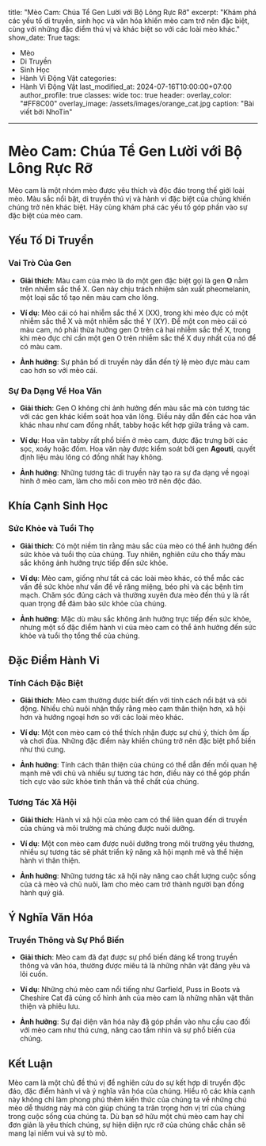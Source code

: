 title: "Mèo Cam: Chúa Tể Gen Lười với Bộ Lông Rực Rỡ"
excerpt: "Khám phá các yếu tố di truyền, sinh học và văn hóa khiến mèo cam trở nên đặc biệt, cùng với những đặc điểm thú vị và khác biệt so với các loài mèo khác."
show_date: True
tags:
  - Mèo
  - Di Truyền
  - Sinh Học
  - Hành Vi Động Vật
categories:
  - Hành Vi Động Vật
last_modified_at: 2024-07-16T10:00:00+07:00
author_profile: true
classes: wide 
toc: true
header:
  overlay_color: "#FF8C00"
  overlay_image: /assets/images/orange_cat.jpg
  caption: "Bài viết bởi NhoTin"
---

# Mèo Cam: Chúa Tể Gen Lười với Bộ Lông Rực Rỡ

Mèo cam là một nhóm mèo được yêu thích và độc đáo trong thế giới loài mèo. Màu sắc nổi bật, di truyền thú vị và hành vi đặc biệt của chúng khiến chúng trở nên khác biệt. Hãy cùng khám phá các yếu tố góp phần vào sự đặc biệt của mèo cam.

## Yếu Tố Di Truyền

### Vai Trò Của Gen

- **Giải thích**:
  Màu cam của mèo là do một gen đặc biệt gọi là gen **O** nằm trên nhiễm sắc thể X. Gen này chịu trách nhiệm sản xuất pheomelanin, một loại sắc tố tạo nên màu cam cho lông.

- **Ví dụ**:
  Mèo cái có hai nhiễm sắc thể X (XX), trong khi mèo đực có một nhiễm sắc thể X và một nhiễm sắc thể Y (XY). Để một con mèo cái có màu cam, nó phải thừa hưởng gen O trên cả hai nhiễm sắc thể X, trong khi mèo đực chỉ cần một gen O trên nhiễm sắc thể X duy nhất của nó để có màu cam.

- **Ảnh hưởng**:
  Sự phân bố di truyền này dẫn đến tỷ lệ mèo đực màu cam cao hơn so với mèo cái.

### Sự Đa Dạng Về Hoa Văn

- **Giải thích**:
  Gen O không chỉ ảnh hưởng đến màu sắc mà còn tương tác với các gen khác kiểm soát hoa văn lông. Điều này dẫn đến các hoa văn khác nhau như cam đồng nhất, tabby hoặc kết hợp giữa trắng và cam.

- **Ví dụ**:
  Hoa văn tabby rất phổ biến ở mèo cam, được đặc trưng bởi các sọc, xoáy hoặc đốm. Hoa văn này được kiểm soát bởi gen **Agouti**, quyết định liệu màu lông có đồng nhất hay không.

- **Ảnh hưởng**:
  Những tương tác di truyền này tạo ra sự đa dạng về ngoại hình ở mèo cam, làm cho mỗi con mèo trở nên độc đáo.

## Khía Cạnh Sinh Học

### Sức Khỏe và Tuổi Thọ

- **Giải thích**:
  Có một niềm tin rằng màu sắc của mèo có thể ảnh hưởng đến sức khỏe và tuổi thọ của chúng. Tuy nhiên, nghiên cứu cho thấy màu sắc không ảnh hưởng trực tiếp đến sức khỏe.

- **Ví dụ**:
  Mèo cam, giống như tất cả các loài mèo khác, có thể mắc các vấn đề sức khỏe như vấn đề về răng miệng, béo phì và các bệnh tim mạch. Chăm sóc đúng cách và thường xuyên đưa mèo đến thú y là rất quan trọng để đảm bảo sức khỏe của chúng.

- **Ảnh hưởng**:
  Mặc dù màu sắc không ảnh hưởng trực tiếp đến sức khỏe, nhưng một số đặc điểm hành vi của mèo cam có thể ảnh hưởng đến sức khỏe và tuổi thọ tổng thể của chúng.

## Đặc Điểm Hành Vi

### Tính Cách Đặc Biệt

- **Giải thích**:
  Mèo cam thường được biết đến với tính cách nổi bật và sôi động. Nhiều chủ nuôi nhận thấy rằng mèo cam thân thiện hơn, xã hội hơn và hướng ngoại hơn so với các loài mèo khác.

- **Ví dụ**:
  Một con mèo cam có thể thích nhận được sự chú ý, thích ôm ấp và chơi đùa. Những đặc điểm này khiến chúng trở nên đặc biệt phổ biến như thú cưng.

- **Ảnh hưởng**:
  Tính cách thân thiện của chúng có thể dẫn đến mối quan hệ mạnh mẽ với chủ và nhiều sự tương tác hơn, điều này có thể góp phần tích cực vào sức khỏe tinh thần và thể chất của chúng.

### Tương Tác Xã Hội

- **Giải thích**:
  Hành vi xã hội của mèo cam có thể liên quan đến di truyền của chúng và môi trường mà chúng được nuôi dưỡng.

- **Ví dụ**:
  Một con mèo cam được nuôi dưỡng trong môi trường yêu thương, nhiều sự tương tác sẽ phát triển kỹ năng xã hội mạnh mẽ và thể hiện hành vi thân thiện.

- **Ảnh hưởng**:
  Những tương tác xã hội này nâng cao chất lượng cuộc sống của cả mèo và chủ nuôi, làm cho mèo cam trở thành người bạn đồng hành quý giá.

## Ý Nghĩa Văn Hóa

### Truyền Thông và Sự Phổ Biến

- **Giải thích**:
  Mèo cam đã đạt được sự phổ biến đáng kể trong truyền thông và văn hóa, thường được miêu tả là những nhân vật đáng yêu và lôi cuốn.

- **Ví dụ**:
  Những chú mèo cam nổi tiếng như Garfield, Puss in Boots và Cheshire Cat đã củng cố hình ảnh của mèo cam là những nhân vật thân thiện và phiêu lưu.

- **Ảnh hưởng**:
  Sự đại diện văn hóa này đã góp phần vào nhu cầu cao đối với mèo cam như thú cưng, nâng cao tầm nhìn và sự phổ biến của chúng.

## Kết Luận

Mèo cam là một chủ đề thú vị để nghiên cứu do sự kết hợp di truyền độc đáo, đặc điểm hành vi và ý nghĩa văn hóa của chúng. Hiểu rõ các khía cạnh này không chỉ làm phong phú thêm kiến thức của chúng ta về những chú mèo dễ thương này mà còn giúp chúng ta trân trọng hơn vị trí của chúng trong cuộc sống của chúng ta. Dù bạn sở hữu một chú mèo cam hay chỉ đơn giản là yêu thích chúng, sự hiện diện rực rỡ của chúng chắc chắn sẽ mang lại niềm vui và sự tò mò.

